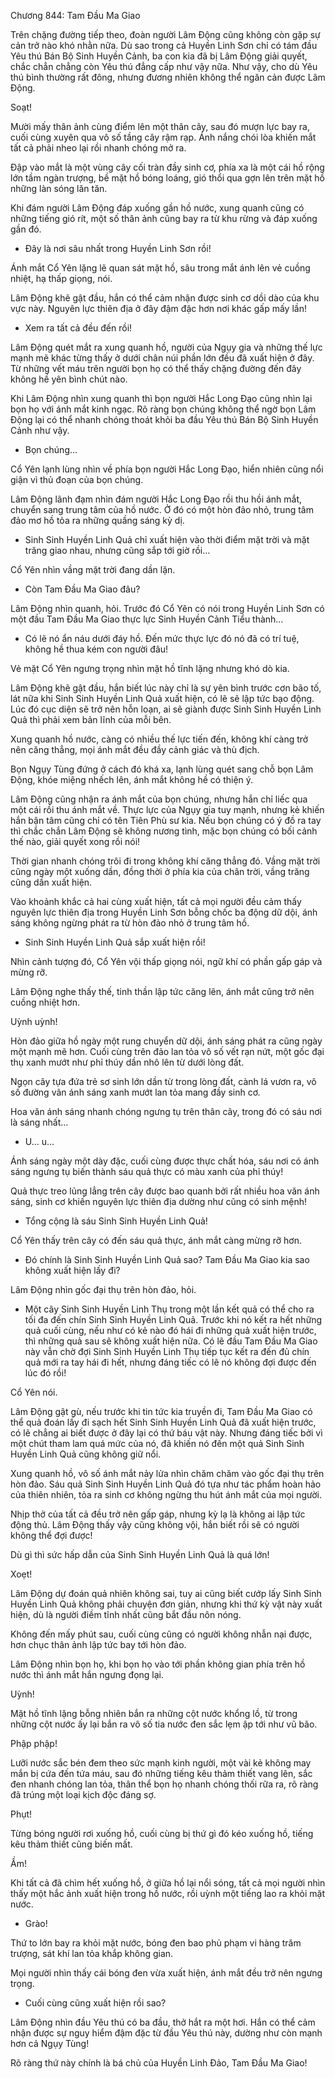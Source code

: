 




Chương 844: Tam Đầu Ma Giao


Trên chặng đường tiếp theo, đoàn người Lâm Động cũng không còn gặp sự cản trở nào khó nhằn nữa. Dù sao trong cả Huyền Linh Sơn chỉ có tám đầu Yêu thú Bán Bộ Sinh Huyền Cảnh, ba con kia đã bị Lâm Động giải quyết, chắc chẳn chẳng còn Yêu thú đẳng cấp như vậy nữa. Như vậy, cho dù Yêu thú bình thường rất đông, nhưng đương nhiên không thể ngăn cản được Lâm Động.

Soạt!

Mười mấy thân ảnh cùng điểm lên một thân cây, sau đó mượn lực bay ra, cuối cùng xuyên qua vô số tầng cây rậm rạp. Ánh nắng chói lòa khiến mắt tất cả phải nheo lại rồi nhanh chóng mở ra.

Đập vào mắt là một vùng cây cối tràn đầy sinh cơ, phía xa là một cái hồ rộng lớn tầm ngàn trượng, bề mặt hồ bóng loáng, gió thổi qua gợn lên trên mặt hồ những làn sóng lăn tăn.

Khi đám người Lâm Động đáp xuống gần hồ nước, xung quanh cũng có những tiếng gió rít, một số thân ảnh cũng bay ra từ khu rừng và đáp xuống gần đó.

- Đây là nơi sâu nhất trong Huyền Linh Sơn rồi!

Ánh mắt Cổ Yên lặng lẽ quan sát mặt hồ, sâu trong mắt ánh lên vẻ cuồng nhiệt, hạ thấp giọng, nói.

Lâm Động khẽ gật đầu, hắn có thể cảm nhận được sinh cơ dồi dào của khu vực này. Nguyên lực thiên địa ở đây đậm đặc hơn nơi khác gấp mấy lần!

- Xem ra tất cả đều đến rồi!

Lâm Động quét mắt ra xung quanh hồ, người của Ngụy gia và những thế lực mạnh mẽ khác từng thấy ở dưới chân núi phần lớn đều đã xuất hiện ở đây. Từ những vết máu trên người bọn họ có thể thấy chặng đường đến đây không hề yên bình chút nào.

Khi Lâm Động nhìn xung quanh thì bọn người Hắc Long Đạo cũng nhìn lại bọn họ với ánh mắt kinh ngạc. Rõ ràng bọn chúng không thể ngờ bọn Lâm Động lại có thể nhanh chóng thoát khỏi ba đầu Yêu thú Bán Bộ Sinh Huyền Cảnh như vậy.

- Bọn chúng…

Cổ Yên lạnh lùng nhìn về phía bọn người Hắc Long Đạo, hiển nhiên cũng nổi giận vì thủ đoạn của bọn chúng.

Lâm Động lãnh đạm nhìn đám người Hắc Long Đạo rồi thu hồi ánh mắt, chuyển sang trung tâm của hồ nước. Ở đó có một hòn đảo nhỏ, trung tâm đảo mơ hồ tỏa ra những quầng sáng kỳ dị.

- Sinh Sinh Huyền Linh Quả chỉ xuất hiện vào thời điểm mặt trời và mặt trăng giao nhau, nhưng cũng sắp tới giờ rồi…

Cổ Yên nhìn vầng mặt trời đang dần lặn.

- Còn Tam Đầu Ma Giao đâu?

Lâm Động nhìn quanh, hỏi. Trước đó Cổ Yên có nói trong Huyền Linh Sơn có một đầu Tam Đầu Ma Giao thực lực Sinh Huyền Cảnh Tiểu thành…

- Có lẽ nó ẩn náu dưới đáy hồ. Đến mức thực lực đó nó đã có trí tuệ, không hề thua kém con người đâu!

Vẻ mặt Cổ Yên ngưng trọng nhìn mặt hồ tĩnh lặng nhưng khó dò kia.

Lâm Động khẽ gật đầu, hắn biết lúc này chỉ là sự yên bình trước cơn bão tố, lát nữa khi Sinh Sinh Huyền Linh Quả xuất hiện, có lẽ sẽ lập tức bạo động. Lúc đó cục diện sẽ trở nên hỗn loạn, ai sẽ giành được Sinh Sinh Huyền Linh Quả thì phải xem bản lĩnh của mỗi bên.

Xung quanh hồ nước, càng có nhiều thế lực tiến đến, không khí càng trở nên căng thẳng, mọi ánh mắt đều đầy cảnh giác và thù địch.

Bọn Ngụy Tùng đứng ở cách đó khá xa, lạnh lùng quét sang chỗ bọn Lâm Động, khóe miệng nhếch lên, ánh mắt không hề có thiện ý.

Lâm Động cũng nhận ra ánh mắt của bọn chúng, nhưng hắn chỉ liếc qua một cái rồi thu ánh mắt về. Thực lực của Ngụy gia tuy mạnh, nhưng kẻ khiến hắn bận tâm cũng chỉ có tên Tiên Phù sư kia. Nếu bọn chúng có ý đồ ra tay thì chắc chắn Lâm Động sẽ không nương tình, mặc bọn chúng có bối cảnh thế nào, giải quyết xong rồi nói!

Thời gian nhanh chóng trôi đi trong không khí căng thẳng đó. Vầng mặt trời cũng ngày một xuống dần, đồng thời ở phía kia của chân trời, vầng trăng cũng dần xuất hiện.

Vào khoảnh khắc cả hai cùng xuất hiện, tất cả mọi người đều cảm thấy nguyên lực thiên địa trong Huyền Linh Sơn bỗng chốc ba động dữ dội, ánh sáng không ngừng phát ra từ hòn đảo nhỏ ở trung tâm hồ.

- Sinh Sinh Huyền Linh Quả sắp xuất hiện rồi!

Nhìn cảnh tượng đó, Cổ Yên vội thấp giọng nói, ngữ khí có phần gấp gáp và mừng rỡ.

Lâm Động nghe thấy thế, tinh thần lập tức căng lên, ánh mắt cũng trở nên cuồng nhiệt hơn.

Uỳnh uỳnh!

Hòn đảo giữa hồ ngày một rung chuyển dữ dội, ánh sáng phát ra cũng ngày một mạnh mẽ hơn. Cuối cùng trên đảo lan tỏa vô số vết rạn nứt, một gốc đại thụ xanh mướt như phỉ thúy dần nhô lên từ dưới lòng đất.

Ngọn cây tựa đứa trẻ sơ sinh lớn dần từ trong lòng đất, cành lá vươn ra, vô số đường vân ánh sáng xanh mướt lan tỏa mang đầy sinh cơ.

Hoa văn ánh sáng nhanh chóng ngưng tụ trên thân cây, trong đó có sáu nơi là sáng nhất…

- U… u…

Ánh sáng ngày một dày đặc, cuối cùng được thực chất hóa, sáu nơi có ánh sáng ngưng tụ biến thành sáu quả thực có màu xanh của phỉ thúy!

Quả thực treo lủng lẳng trên cây được bao quanh bởi rất nhiều hoa văn ánh sáng, sinh cơ khiến nguyên lực thiên địa dường như cũng có sinh mệnh!

- Tổng cộng là sáu Sinh Sinh Huyền Linh Quả!

Cổ Yên thấy trên cây có đến sáu quả thực, ánh mắt càng mừng rỡ hơn.

- Đó chính là Sinh Sinh Huyền Linh Quả sao? Tam Đầu Ma Giao kia sao không xuất hiện lấy đi?

Lâm Động nhìn gốc đại thụ trên hòn đảo, hỏi.

- Một cây Sinh Sinh Huyền Linh Thụ trong một lần kết quả có thể cho ra tối đa đến chín Sinh Sinh Huyền Linh Quả. Trước khi nó kết ra hết những quả cuối cùng, nếu như có kẻ nào đó hái đi những quả xuất hiện trước, thì những quả sau sẽ không xuất hiện nữa. Có lẽ đầu Tam Đầu Ma Giao này vẫn chờ đợi Sinh Sinh Huyền Linh Thụ tiếp tục kết ra đến đủ chín quả mới ra tay hái đi hết, nhưng đáng tiếc có lẽ nó không đợi được đến lúc đó rồi!

Cổ Yên nói.

Lâm Động gật gù, nếu trước khi tin tức kia truyền đi, Tam Đầu Ma Giao có thể quả đoán lấy đi sạch hết Sinh Sinh Huyền Linh Quả đã xuất hiện trước, có lẽ chẳng ai biết được ở đây lại có thứ báu vật này. Nhưng đáng tiếc bởi vì một chút tham lam quá mức của nó, đã khiến nó đến một quả Sinh Sinh Huyền Linh Quả cũng không giữ nổi.

Xung quanh hồ, vô số ánh mắt nảy lửa nhìn chăm chăm vào gốc đại thụ trên hòn đảo. Sáu quả Sinh Sinh Huyền Linh Quả đó tựa như tác phẩm hoàn hảo của thiên nhiên, tỏa ra sinh cơ không ngừng thu hút ánh mắt của mọi người.

Nhịp thở của tất cả đều trở nên gấp gáp, nhưng kỳ lạ là không ai lập tức động thủ. Lâm Động thấy vậy cũng không vội, hắn biết rồi sẽ có người không thể đợi được!

Dù gì thì sức hấp dẫn của Sinh Sinh Huyền Linh Quả là quá lớn!

Xoẹt!

Lâm Động dự đoán quả nhiên không sai, tuy ai cũng biết cướp lấy Sinh Sinh Huyền Linh Quả không phải chuyện đơn giản, nhưng khi thứ kỳ vật này xuất hiện, dù là người điềm tĩnh nhất cũng bắt đầu nôn nóng.

Không đến mấy phút sau, cuối cùng cũng có người không nhẫn nại được, hơn chục thân ảnh lập tức bay tới hòn đảo.

Lâm Động nhìn bọn họ, khi bọn họ vào tới phần không gian phía trên hồ nước thì ánh mắt hắn ngưng đọng lại.

Uỳnh!

Mặt hồ tĩnh lặng bỗng nhiên bắn ra những cột nước khổng lồ, từ trong những cột nước ấy lại bắn ra vô số tia nước đen sắc lẹm ập tới như vũ bão.

Phập phập!

Lưỡi nước sắc bén đem theo sức mạnh kinh người, một vài kẻ không may mắn bị cứa đến tứa máu, sau đó những tiếng kêu thảm thiết vang lên, sắc đen nhanh chóng lan tỏa, thân thể bọn họ nhanh chóng thối rữa ra, rõ ràng đã trúng một loại kịch độc đáng sợ.

Phụt!

Từng bóng người rơi xuống hồ, cuối cùng bị thứ gì đó kéo xuống hồ, tiếng kêu thảm thiết cũng biến mất.

Ầm!

Khi tất cả đã chìm hết xuống hồ, ở giữa hồ lại nổi sóng, tất cả mọi người nhìn thấy một hắc ảnh xuất hiện trong hồ nước, rồi uỳnh một tiếng lao ra khỏi mặt nước.

- Grào!

Thứ to lớn bay ra khỏi mặt nước, bóng đen bao phủ phạm vi hàng trăm trượng, sát khí lan tỏa khắp không gian.

Mọi người nhìn thấy cái bóng đen vừa xuất hiện, ánh mắt đều trở nên ngưng trọng.

- Cuối cùng cũng xuất hiện rồi sao?

Lâm Động nhìn đầu Yêu thú có ba đầu, thở hắt ra một hơi. Hắn có thể cảm nhận được sự nguy hiểm đậm đặc từ đầu Yêu thú này, dường như còn mạnh hơn cả Ngụy Tùng!

Rõ ràng thứ này chính là bá chủ của Huyền Linh Đảo, Tam Đầu Ma Giao!




